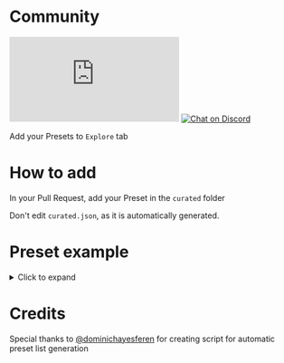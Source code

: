 # Community

[![Chat on Matrix](https://img.shields.io/matrix/Gradience:matrix.org?color=%230dbd8b&label=Gradience&logo=matrix&logoColor=white)](https://matrix.to/#/#Gradience:matrix.org)
[![Chat on Discord](https://dcbadge.vercel.app/api/server/4njFDtfGEZ?style=flat&theme=default-inverted)](https://discord.com/invite/4njFDtfGEZ)

Add your Presets to `Explore` tab

# How to add

In your Pull Request, add your Preset in the `curated` folder

Don't edit `curated.json`, as it is automatically generated.

# Preset example

<details><summary>Click to expand</summary>

```json
{
    // The name should be written as shown, in PascalCase, but with spaces between words
    "name": "Pretty Purple",
    "variables": {
        "accent_color": "#dc8add",
        "accent_bg_color": "#9141ac",
        "accent_fg_color": "#ffffff",
        "destructive_color": "#ff7b63",
        "destructive_bg_color": "#c01c28",
        "destructive_fg_color": "#ffffff",
        "success_color": "#8ff0a4",
        "success_bg_color": "#26a269",
        "success_fg_color": "#ffffff",
        "warning_color": "#f8e45c",
        "warning_bg_color": "#cd9309",
        "warning_fg_color": "rgba(0, 0, 0, 0.8)",
        "error_color": "#ff7b63",
        "error_bg_color": "#c01c28",
        "error_fg_color": "#ffffff",
        "window_bg_color": "#241f31",
        "window_fg_color": "#ffffff",
        "view_bg_color": "#241f31",
        "view_fg_color": "#ffffff",
        "headerbar_bg_color": "#241f31",
        "headerbar_fg_color": "#ffffff",
        "headerbar_border_color": "#ffffff",
        "headerbar_backdrop_color": "@window_bg_color",
        "headerbar_shade_color": "rgba(0, 0, 0, 0.36)",
        "card_bg_color": "rgba(255, 255, 255, 0.08)",
        "card_fg_color": "#ffffff",
        "card_shade_color": "rgba(0, 0, 0, 0.36)",
        "dialog_bg_color": "#241f31",
        "dialog_fg_color": "#ffffff",
        "popover_bg_color": "#241f31",
        "popover_fg_color": "#ffffff",
        "shade_color": "rgba(0, 0, 0, 0.36)",
        "scrollbar_outline_color": "rgba(0, 0, 0, 0.5)"
    },
    "palette": {
        "blue_": {
            "1": "#99c1f1",
            "2": "#62a0ea",
            "3": "#3584e4",
            "4": "#1c71d8",
            "5": "#1a5fb4"
        },
        "green_": {
            "1": "#8ff0a4",
            "2": "#57e389",
            "3": "#33d17a",
            "4": "#2ec27e",
            "5": "#26a269"
        },
        "yellow_": {
            "1": "#f9f06b",
            "2": "#f8e45c",
            "3": "#f6d32d",
            "4": "#f5c211",
            "5": "#e5a50a"
        },
        "orange_": {
            "1": "#ffbe6f",
            "2": "#ffa348",
            "3": "#ff7800",
            "4": "#e66100",
            "5": "#c64600"
        },
        "red_": {
            "1": "#f66151",
            "2": "#ed333b",
            "3": "#e01b24",
            "4": "#c01c28",
            "5": "#a51d2d"
        },
        "purple_": {
            "1": "#dc8add",
            "2": "#c061cb",
            "3": "#9141ac",
            "4": "#813d9c",
            "5": "#613583"
        },
        "brown_": {
            "1": "#cdab8f",
            "2": "#b5835a",
            "3": "#986a44",
            "4": "#865e3c",
            "5": "#63452c"
        },
        "light_": {
            "1": "#ffffff",
            "2": "#f6f5f4",
            "3": "#deddda",
            "4": "#c0bfbc",
            "5": "#9a9996"
        },
        "dark_": {
            "1": "#77767b",
            "2": "#5e5c64",
            "3": "#3d3846",
            "4": "#241f31",
            "5": "#000000"
        }
    },
    "custom_css": {
        "gtk4": "",
        "gtk3": ""
    },
    "plugins": {}
}

```
</details>

# Credits

Special thanks to [@dominichayesferen](https://github.com/dominichayesferen) for creating script for automatic preset list generation
